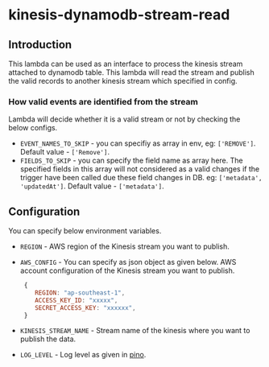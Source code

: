# kinesis-dynamodb-stream-read

## Introduction

This lambda can be used as an interface to process the kinesis stream attached to dynamodb table. This lambda will read the stream and publish the valid records to another kinesis stream which specified in config.

### How valid events are identified from the stream

Lambda will decide whether it is a valid stream or not by checking the below configs.

- `EVENT_NAMES_TO_SKIP` - you can specifiy as array in env, eg: `['REMOVE']`. Default value - `['Remove']`.
- `FIELDS_TO_SKIP` - you can specify the field name as array here. The specified fields in this array will not considered as a valid changes if the trigger have been called due these field changes in DB. eg: `['metadata', 'updatedAt']`. Default value - `['metadata']`.


## Configuration

You can specify below environment variables.

- `REGION` - AWS region of the Kinesis stream you want to publish.
- `AWS_CONFIG` - You can specify as json object as given below. AWS account configuration of the Kinesis stream you want to publish.
  
  ```js
   {
      REGION: "ap-southeast-1",
      ACCESS_KEY_ID: "xxxxx",
      SECRET_ACCESS_KEY: "xxxxxx",
   }
  ```
- `KINESIS_STREAM_NAME` - Stream name of the kinesis where you want to publish the data.
- `LOG_LEVEL` - Log level as given in [pino](https://www.npmjs.com/package/pino).
